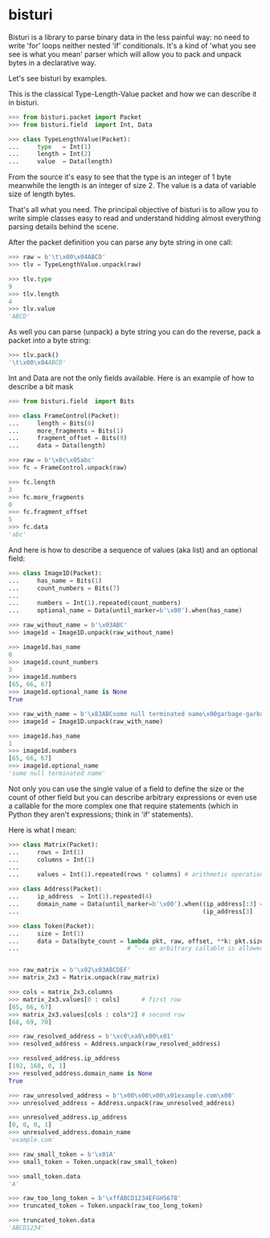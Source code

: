 bisturi
=======

Bisturi is a library to parse binary data in the less painful way: no need to write 'for' loops neither nested 'if' conditionals. It's a kind of 'what you see see is what you mean' parser which will allow you to pack and unpack bytes in a declarative way.

Let's see bisturi by examples.

This is the classical Type-Length-Value packet and how we can describe it in bisturi.

```python
>>> from bisturi.packet import Packet
>>> from bisturi.field  import Int, Data

>>> class TypeLengthValue(Packet):
...     type   = Int(1)
...     length = Int(2)
...     value  = Data(length)

```

From the source it's easy to see that the type is an integer of 1 byte meanwhile the length is an integer of size 2.
The value is a data of variable size of length bytes.

That's all what you need. The principal objective of bisturi is to allow you to write simple classes easy to read and understand hidding almost everything parsing details behind the scene.

After the packet definition you can parse any byte string in one call:

```python
>>> raw = b'\t\x00\x04ABCD'
>>> tlv = TypeLengthValue.unpack(raw)

>>> tlv.type
9
>>> tlv.length
4
>>> tlv.value
'ABCD'

```

As well you can parse (unpack) a byte string you can do the reverse, pack a packet into a byte string:

```python
>>> tlv.pack()
'\t\x00\x04ABCD'

```

Int and Data are not the only fields available. 
Here is an example of how to describe a bit mask

```python
>>> from bisturi.field  import Bits

>>> class FrameControl(Packet):
...     length = Bits(6)
...     more_fragments = Bits(1)
...     fragment_offset = Bits(9)
...     data = Data(length)

>>> raw = b'\x0c\x05abc'
>>> fc = FrameControl.unpack(raw)

>>> fc.length
3
>>> fc.more_fragments
0
>>> fc.fragment_offset
5
>>> fc.data
'abc'

```

And here is how to describe a sequence of values (aka list) and an optional field:

```python
>>> class Image1D(Packet):
...     has_name = Bits(1)
...     count_numbers = Bits(7)
...
...     numbers = Int(1).repeated(count_numbers)
...     optional_name = Data(until_marker=b'\x00').when(has_name)

>>> raw_without_name = b'\x03ABC'
>>> image1d = Image1D.unpack(raw_without_name)

>>> image1d.has_name
0
>>> image1d.count_numbers
3
>>> image1d.numbers
[65, 66, 67]
>>> image1d.optional_name is None
True

>>> raw_with_name = b'\x83ABCsome null terminated name\x00garbage-garbage'
>>> image1d = Image1D.unpack(raw_with_name)

>>> image1d.has_name
1
>>> image1d.numbers
[65, 66, 67]
>>> image1d.optional_name
'some null terminated name'

```

Not only you can use the single value of a field to define the size or the count of other field but you can describe arbitrary  expressions or even use a callable for the more complex one that require statements (which in Python they aren't expressions; think in 'if' statements).

Here is what I mean:

```python
>>> class Matrix(Packet):
...     rows = Int(1)
...     columns = Int(1)
...
...     values = Int(1).repeated(rows * columns) # arithmetic operations

>>> class Address(Packet):
...     ip_address  = Int(1).repeated(4)
...     domain_name = Data(until_marker=b'\x00').when((ip_address[:3] == [0, 0, 0]) &
...                                                   (ip_address[3]  != 0)) # subscript and comparisions

>>> class Token(Packet):
...     size = Int(1)
...     data = Data(byte_count = lambda pkt, raw, offset, **k: pkt.size if pkt.size < 8 else 8)
...                              # ^-- an arbitrary callable is allowed too


>>> raw_matrix = b'\x02\x03ABCDEF'
>>> matrix_2x3 = Matrix.unpack(raw_matrix)

>>> cols = matrix_2x3.columns
>>> matrix_2x3.values[0 : cols]      # first row
[65, 66, 67]
>>> matrix_2x3.values[cols : cols*2] # second row
[68, 69, 70]

>>> raw_resolved_address = b'\xc0\xa8\x00\x01'
>>> resolved_address = Address.unpack(raw_resolved_address)

>>> resolved_address.ip_address
[192, 168, 0, 1]
>>> resolved_address.domain_name is None
True

>>> raw_unresolved_address = b'\x00\x00\x00\x01example.com\x00'
>>> unresolved_address = Address.unpack(raw_unresolved_address)

>>> unresolved_address.ip_address
[0, 0, 0, 1]
>>> unresolved_address.domain_name
'example.com'

>>> raw_small_token = b'\x01A'
>>> small_token = Token.unpack(raw_small_token)

>>> small_token.data
'A'

>>> raw_too_long_token = b'\xffABCD1234EFGH5678'
>>> truncated_token = Token.unpack(raw_too_long_token)

>>> truncated_token.data
'ABCD1234'

```
